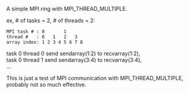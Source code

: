 A simple MPI ring with MPI_THREAD_MULTIPLE.  

ex, # of tasks = 2, # of threads = 2:  
  
```
MPI task # : 0       1  
thread #   : 0   1   2   3  
array index: 1 2 3 4 5 6 7 8
```
  
task 0 thread 0 send sendarray(1:2) to recvarray(1:2),  
task 0 thread 1 send sendarray(3:4) to recvarray(3:4),  
...    
  
This is just a test of MPI communication with MPI_THREAD_MULTIPLE, probably not so much effective.
